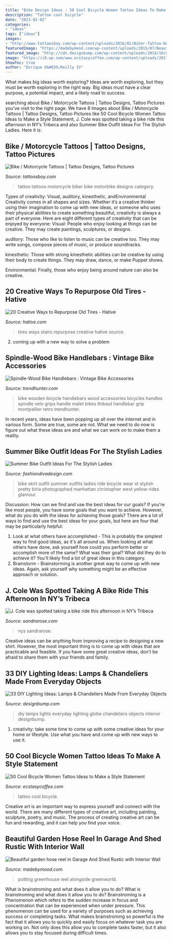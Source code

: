 ```yaml
---
title: "Bike Design Ideas : 50 Cool Bicycle Women Tattoo Ideas To Make A Style Statement"
description: "Tattoo cool bicycle"
date: "2023-02-02"
categories:
- "ideas"
tags: ["ideas"]
images:
- "http://www.tattoosboy.com/wp-content/uploads/2016/02/Biker-Tattoo-Design-On-Back-TB1213.jpg"
featuredImage: "https://madebymood.com/wp-content/uploads/2015/07/Beautiful-garden-hose-reel-in-Garage-And-Shed-Rustic-with-Interior-Wall-Finish-next-to-Bike-Shed-alongside-Potting-Shed-andAttached-Greenhouse-.jpg"
featured_image: "http://cdn.designbump.com/wp-content/uploads/2014/10/diy-lamps-chandeliers-interior-design-ideas-36.jpg"
image: "https://i0.wp.com/www.ecstasycoffee.com/wp-content/uploads/2017/05/bicycletattoo-bicycleart-blockprint-rubberstamp.jpg?resize=750%2C750"
ShowToc: true
author: "Enrique O&#039;Reilly IV"
---
```



What makes big ideas worth exploring?
Ideas are worth exploring, but they must be worth exploring in the right way. Big ideas must have a clear purpose, a potential impact, and a likely road to success.

	

		
searching about Bike / Motorcycle Tattoos | Tattoo Designs, Tattoo Pictures you've visit to the right page. We have 8 Images about Bike / Motorcycle Tattoos | Tattoo Designs, Tattoo Pictures like 50 Cool Bicycle Women Tattoo Ideas to Make a Style Statement, J. Cole was spotted taking a bike ride this afternoon in NY’s Tribeca and also Summer Bike Outfit Ideas For The Stylish Ladies. Here it is:
		
    
## Bike / Motorcycle Tattoos | Tattoo Designs, Tattoo Pictures

<img loading=lazy src="http://www.tattoosboy.com/wp-content/uploads/2016/02/Biker-Tattoo-Design-On-Back-TB1213.jpg" onerror="this.onerror=null;this.src='https://tse3.mm.bing.net/th?id=OIP.TQMXgtDqs2uJ6ga7OzbMegHaKQ&amp;pid=15.1';" alt="Bike / Motorcycle Tattoos | Tattoo Designs, Tattoo Pictures">

_Source: tattoosboy.com_

>tattoo tattoos motorcycle biker bike motorbike designs category. 

	

Types of creativity: Visual, auditory, kinesthetic, andEnvironmental
Creativity comes in all shapes and sizes. Whether it’s a creative thinker using their imagination to come up with new ideas, or someone who uses their physical abilities to create something beautiful, creativity is always a part of everyone. Here are eight different types of creativity that can be enjoyed by everyone: 
Visual: People who enjoy looking at things can be creative. They may create paintings, sculptures, or designs.

 auditory: Those who like to listen to music can be creative too. They may write songs, compose pieces of music, or produce soundtracks.

kinesthetic: Those with strong kinesthetic abilities can be creative by using their body to create things. They may draw, dance, or make Puppet shows.

Environmental: Finally, those who enjoy being around nature can also be creative.

    
## 20 Creative Ways To Repurpose Old Tires - Hative

<img loading=lazy src="https://hative.com/wp-content/uploads/2014/11/tire-recycling/7-old-tires-stairs.jpg" onerror="this.onerror=null;this.src='https://tse1.mm.bing.net/th?id=OIP.2Zq5G41XetBoZuF3u74UPgHaJ4&amp;pid=15.1';" alt="20 Creative Ways to Repurpose Old Tires - Hative">

_Source: hative.com_

>tires ways stairs repurpose creative hative source. 

	

2. coming up with a new way to solve a problem 

    
## Spindle-Wood Bike Handlebars : Vintage Bike Accessories

<img loading=lazy src="http://cdn.trendhunterstatic.com/thumbs/vintage-bike-accessories.jpeg" onerror="this.onerror=null;this.src='https://tse2.mm.bing.net/th?id=OIP.ZfhRp8VqDmAgz5X1Wo0NnQHaLH&amp;pid=15.1';" alt="Spindle-Wood Bike Handlebars : Vintage Bike Accessories">

_Source: trendhunter.com_

>bike wooden bicycle handlebars wood accessories bicycles handles spindle velo grips handle malet bikes thibaut handlebar grip montpellier retro trendhunter. 

	

In recent years, ideas have been popping up all over the internet and in various form. Some are true, some are not. What we need to do now is figure out what these ideas are and what we can work on to make them a reality.

    
## Summer Bike Outfit Ideas For The Stylish Ladies

<img loading=lazy src="https://www.fashiondivadesign.com/wp-content/uploads/2018/07/bike-outfits-13-.jpg" onerror="this.onerror=null;this.src='https://tse2.mm.bing.net/th?id=OIP.9Rcpub_-eJHi2SuKpxMBPgHaLH&amp;pid=15.1';" alt="Summer Bike Outfit Ideas For The Stylish Ladies">

_Source: fashiondivadesign.com_

>bike skirt outfit summer outfits ladies ride bicycle wear st stylish pretty biria photographed manhattan christopher west yellow rides glamour. 

	

Discussion: How can we find and use the best ideas for our goals?
If you're like most people, you have some goals that you want to achieve. However, what do you do with the ideas for achieving those goals? 
There are a lot of ways to find and use the best ideas for your goals, but here are four that may be particularly helpful: 

1) Look at what others have accomplished - This is probably the simplest way to find good ideas, as it's all around us. When looking at what others have done, ask yourself how could you perform better or accomplish more of the same? What was their goal? What did they do to achieve it? You'll likely find a lot of great ideas in this category. 
2) Brainstorm - Brainstorming is another great way to come up with new ideas. Again, ask yourself why something might be an effective approach or solution.

    
## J. Cole Was Spotted Taking A Bike Ride This Afternoon In NY’s Tribeca

<img loading=lazy src="https://sandrarose.com/wp-content/uploads/2019/05/J-Cole-bike-riding.jpg" onerror="this.onerror=null;this.src='https://tse1.mm.bing.net/th?id=OIP.rTlR-ZJhyi5USNpzSV7QFwHaLH&amp;pid=15.1';" alt="J. Cole was spotted taking a bike ride this afternoon in NY’s Tribeca">

_Source: sandrarose.com_

>nys sandrarose. 

	

Creative ideas can be anything from improving a recipe to designing a new shirt. However, the most important thing is to come up with ideas that are practicable and feasible. If you have some great creative ideas, don't be afraid to share them with your friends and family.

    
## 33 DIY Lighting Ideas: Lamps &amp; Chandeliers Made From Everyday Objects

<img loading=lazy src="http://cdn.designbump.com/wp-content/uploads/2014/10/diy-lamps-chandeliers-interior-design-ideas-36.jpg" onerror="this.onerror=null;this.src='https://tse2.mm.bing.net/th?id=OIP.I1jJhwl5uesGRRYtUVmcCQHaLH&amp;pid=15.1';" alt="33 DIY Lighting Ideas: Lamps &amp; Chandeliers Made From Everyday Objects">

_Source: designbump.com_

>diy lamps lights everyday lighting globe chandeliers objects interior designbump. 

	

1. creativity: take some time to come up with some creative ideas for your home or lifestyle. Use what you have and come up with new ways to use it.

    
## 50 Cool Bicycle Women Tattoo Ideas To Make A Style Statement

<img loading=lazy src="https://i0.wp.com/www.ecstasycoffee.com/wp-content/uploads/2017/05/bicycletattoo-bicycleart-blockprint-rubberstamp.jpg?resize=750%2C750" onerror="this.onerror=null;this.src='https://tse1.mm.bing.net/th?id=OIP.s3CwJGzN6LlJ-Z2DMs2yVQHaHa&amp;pid=15.1';" alt="50 Cool Bicycle Women Tattoo Ideas to Make a Style Statement">

_Source: ecstasycoffee.com_

>tattoo cool bicycle. 

	

Creative art is an important way to express yourself and connect with the world. There are many different types of creative art, including painting, sculpture, poetry, and music. The process of creating creative art can be fun and rewarding, and it can help you find your voice.

    
## Beautiful Garden Hose Reel In Garage And Shed Rustic With Interior Wall

<img loading=lazy src="https://madebymood.com/wp-content/uploads/2015/07/Beautiful-garden-hose-reel-in-Garage-And-Shed-Rustic-with-Interior-Wall-Finish-next-to-Bike-Shed-alongside-Potting-Shed-andAttached-Greenhouse-.jpg" onerror="this.onerror=null;this.src='https://tse3.mm.bing.net/th?id=OIP.l9ik-9sICN4KXY1JY0_wNwHaLH&amp;pid=15.1';" alt="Beautiful garden hose reel in Garage And Shed Rustic with Interior Wall">

_Source: madebymood.com_

>potting greenhouse reel alongside greenworld. 

	

What is brainstroming and what does it allow you to do?
What is brainstroming and what does it allow you to do? Brainstroming is a Phenomenon which refers to the sudden increase in focus and concentration that can be experienced when under pressure. This phenomenon can be used for a variety of purposes such as achieving success or completing tasks. What makes brainstroming so powerful is the fact that it allows you to quickly and easily focus on whatever task you are working on. Not only does this allow you to complete tasks faster, but it also allows you to stay focused during difficult times.

